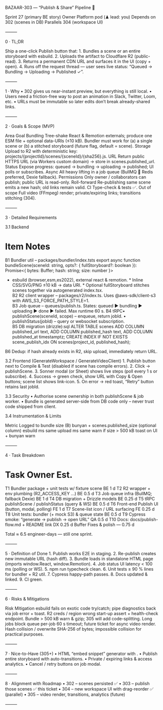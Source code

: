 BAZAAR-303 — “Publish & Share” Pipeline  🚀

	
Sprint	27 (primary BE story)
Owner	Platform pod (♟ lead: you)
Depends on	302 (scenes in DB)
Parallels	304 (workspace UI)


⸻

0 · TL;DR

Ship a one-click Publish button that:
	1.	Bundles a scene or an entire storyboard with esbuild.
	2.	Uploads the artifact to Cloudflare R2 (public-read).
	3.	Returns a permanent CDN URL and surfaces it in the UI (copy + open).
	4.	Runs off the request thread — user sees live status: “Queued → Bundling → Uploading → Published ✓”.

⸻

1 · Why
	•	302 gives us near-instant preview, but everything is still local.
	•	Users need a friction-free way to post an animation in Slack, Twitter, Loom, etc.
	•	URLs must be immutable so later edits don’t break already-shared links.

⸻

2 · Goals & Scope (MVP)

Area	Goal
Bundling	Tree-shake React & Remotion externals; produce one ESM file + optional data-URIs (≤10 kB). Bundler must work for (a) a single scene or (b) a stitched storyboard (future flag, default = scene).
Storage	Upload to R2 with deterministic key: projects/{projectId}/scenes/{sceneId}/{sha256}.js.
URL	Return public HTTPS URL (via Workers custom domain) → store in scenes.published_url.
Status	Expose progress: queued → bundling → uploading → published; UI polls or subscribes.
Async	All heavy lifting in a job queue (BullMQ 🔌 Redis preferred, Dexie fallback).
Permissions	Only owner / collaborators can publish; public URL is read-only.
Roll-forward	Re-publishing same scene emits a new hash; old links remain valid.
CI	Type-check & tests ✅.
Out of scope	Full video (FFmpeg) render; private/expiring links; transitions stitching (304).


⸻

3 · Detailed Requirements

3.1 Backend

#	Item	Notes
B1	Bundler util – packages/bundler/index.tsts
export async function bundleScene(sceneId: string, opts?: { fullStoryboard?: boolean }): Promise<{ bytes: Buffer; hash: string; size: number }>
 * esbuild (browser,esm,es2022), external react & remotion.  * Inline CSS/SVG/PNG ≤10 kB → data URI.  * Optional fullStoryboard stitches scenes together via autogenerated index.tsx.	
B2	R2 client wrapper – packages/r2/index.ts. Uses @aws-sdk/client-s3 with AWS_S3_FORCE_PATH_STYLE=1.	
B3	Job queue – queues/publish.ts. States: queued ▶ bundling ▶ uploading ▶ done ▶ failed. Max runtime 60 s.	
B4	tRPC• publishScene(sceneId, scope) – enqueue, return jobId. • publishStatus(jobId) – query or websocket subscription.	
B5	DB migration (drizzle):sql
ALTER TABLE scenes
ADD COLUMN published_url text,
ADD COLUMN published_hash text,
ADD COLUMN published_at timestamptz;
CREATE INDEX IF NOT EXISTS scene_publish_idx ON scenes(project_id, published_hash);
	
B6	Dedup: if hash already exists in R2, skip upload, immediately return URL.	

3.2 Frontend (GenerateWorkspace / GenerateVideoClient)
	1.	Publish button next to Compile & Test (disabled if scene has compile errors).
	2.	Click → publishScene.
	3.	Sonner modal (or Sheet) shows live steps (poll every 1 s or subscribe).
	4.	Success → green check, show URL with Copy & Open buttons; scene list shows link-icon.
	5.	On error → red toast, “Retry” button retains last jobId.

3.3 Security
	•	Authorise scene ownership in both publishScene & job worker.
	•	Bundle is generated server-side from DB code only – never trust code shipped from client.

3.4 Instrumentation & Limits

Metric	Logged to
bundle size (B)	bunyan + scenes.published_size (optional column)
esbuild ms	same
upload ms	same
warn if size > 500 kB	toast on UI + bunyan warn


⸻

4 · Task Breakdown

#	Task	Owner	Est.
T1	Bundler package + unit tests w/ fixture scene	BE	1 d
T2	R2 wrapper + env plumbing (R2_ACCESS_KEY …)	BE	0.5 d
T3	Job queue infra (BullMQ; fallback Dexie)	BE	1 d
T4	DB migration + Drizzle models	BE	0.25 d
T5	tRPC publishScene / publishStatus (query & WS)	BE	0.5 d
T6	Front-end Publish UI (button, modal, polling)	FE	1 d
T7	Scene-list icon / URL surfacing	FE	0.25 d
T8	Unit tests: bundler (+ mock S3) & queue state	BE	0.5 d
T9	Cypress smoke: “generate → publish → open URL”	QA	0.5 d
T10	Docs: docs/publish-flow.md + README link	DX	0.25 d
Buffer	Fixes & polish	—	0.75 d

Total ≈ 6.5 engineer-days — still one sprint.

⸻

5 · Definition of Done
	1.	Publish works E2E in staging.
	2.	Re-publish creates new immutable URL (hash diff).
	3.	Bundle loads in standalone HTML page (imports window.React, window.Remotion).
	4.	Job status UI latency < 100 ms (polling or WS).
	5.	npm run typecheck clean.
	6.	Unit tests ≥ 90 % lines for bundler + R2 util.
	7.	Cypress happy-path passes.
	8.	Docs updated & linked.
	9.	CI green.

⸻

6 · Risks & Mitigations

Risk	Mitigation
esbuild fails on exotic code	try/catch; pipe diagnostics back via job error + toast.
R2 creds / region wrong	start-up assert + health-check endpoint.
Bundle > 500 kB	warn & gzip; 305 will add code-splitting.
Long jobs block queue	per-job 60 s timeout; future ticket for async video render.
Hash collision / overwrite	SHA-256 of bytes; impossible collision for practical purposes.


⸻

7 · Nice-to-Have (305+)
	•	HTML “embed snippet” generator with <script type="module" src="…"></script>.
	•	Publish entire storyboard with auto-transitions.
	•	Private / expiring links & access analytics.
	•	Cancel / retry buttons on job modal.

⸻

8 · Alignment with Roadmap
	•	302 – scenes persisted ✅
	•	303 – publish those scenes ✅ this ticket
	•	304 – new workspace UI with drag-reorder ✅ (parallel)
	•	305 – video render, transitions, analytics (future)

⸻